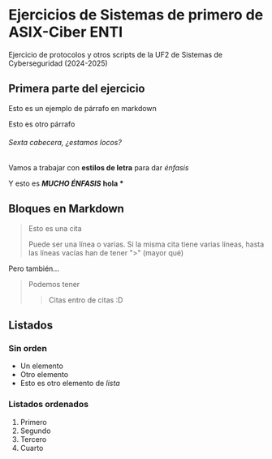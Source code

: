 # Ejercicios de Sistemas de primero de ASIX-Ciber ENTI

Ejercicio de protocolos y otros scripts de la UF2 de
Sistemas de Cyberseguridad (2024-2025)

## Primera parte del ejercicio

Esto es un ejemplo de párrafo en markdown

Esto es otro párrafo

###### Sexta cabecera, ¿estamos locos?

Vamos a trabajar con **estilos de letra** para dar *énfasis*

Y esto es ***MUCHO ÉNFASIS*** **hola \***

## Bloques en Markdown
> Esto es una cita
>
> Puede ser una línea o varias. Si la misma cita tiene varias líneas, hasta
> las líneas vacías han de tener ">" (mayor qué)

Pero también...

> Podemos tener
>> Citas entro de citas :D

## Listados

### Sin orden

- Un elemento
- Otro elemento
- Esto es otro elemento de *lista*

### Listados ordenados

1. Primero
2. Segundo
3. Tercero
4. Cuarto









